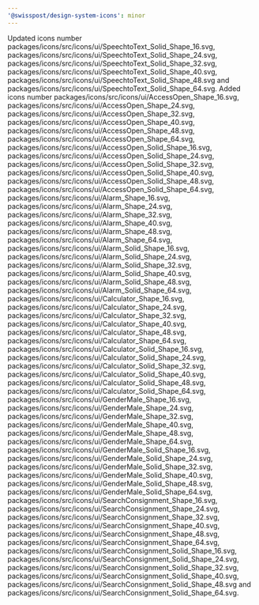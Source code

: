 ```yaml
---
'@swisspost/design-system-icons': minor
---
```


Updated icons number packages/icons/src/icons/ui/SpeechtoText_Solid_Shape_16.svg, packages/icons/src/icons/ui/SpeechtoText_Solid_Shape_24.svg, packages/icons/src/icons/ui/SpeechtoText_Solid_Shape_32.svg, packages/icons/src/icons/ui/SpeechtoText_Solid_Shape_40.svg, packages/icons/src/icons/ui/SpeechtoText_Solid_Shape_48.svg and packages/icons/src/icons/ui/SpeechtoText_Solid_Shape_64.svg. Added icons number packages/icons/src/icons/ui/AccessOpen_Shape_16.svg, packages/icons/src/icons/ui/AccessOpen_Shape_24.svg, packages/icons/src/icons/ui/AccessOpen_Shape_32.svg, packages/icons/src/icons/ui/AccessOpen_Shape_40.svg, packages/icons/src/icons/ui/AccessOpen_Shape_48.svg, packages/icons/src/icons/ui/AccessOpen_Shape_64.svg, packages/icons/src/icons/ui/AccessOpen_Solid_Shape_16.svg, packages/icons/src/icons/ui/AccessOpen_Solid_Shape_24.svg, packages/icons/src/icons/ui/AccessOpen_Solid_Shape_32.svg, packages/icons/src/icons/ui/AccessOpen_Solid_Shape_40.svg, packages/icons/src/icons/ui/AccessOpen_Solid_Shape_48.svg, packages/icons/src/icons/ui/AccessOpen_Solid_Shape_64.svg, packages/icons/src/icons/ui/Alarm_Shape_16.svg, packages/icons/src/icons/ui/Alarm_Shape_24.svg, packages/icons/src/icons/ui/Alarm_Shape_32.svg, packages/icons/src/icons/ui/Alarm_Shape_40.svg, packages/icons/src/icons/ui/Alarm_Shape_48.svg, packages/icons/src/icons/ui/Alarm_Shape_64.svg, packages/icons/src/icons/ui/Alarm_Solid_Shape_16.svg, packages/icons/src/icons/ui/Alarm_Solid_Shape_24.svg, packages/icons/src/icons/ui/Alarm_Solid_Shape_32.svg, packages/icons/src/icons/ui/Alarm_Solid_Shape_40.svg, packages/icons/src/icons/ui/Alarm_Solid_Shape_48.svg, packages/icons/src/icons/ui/Alarm_Solid_Shape_64.svg, packages/icons/src/icons/ui/Calculator_Shape_16.svg, packages/icons/src/icons/ui/Calculator_Shape_24.svg, packages/icons/src/icons/ui/Calculator_Shape_32.svg, packages/icons/src/icons/ui/Calculator_Shape_40.svg, packages/icons/src/icons/ui/Calculator_Shape_48.svg, packages/icons/src/icons/ui/Calculator_Shape_64.svg, packages/icons/src/icons/ui/Calculator_Solid_Shape_16.svg, packages/icons/src/icons/ui/Calculator_Solid_Shape_24.svg, packages/icons/src/icons/ui/Calculator_Solid_Shape_32.svg, packages/icons/src/icons/ui/Calculator_Solid_Shape_40.svg, packages/icons/src/icons/ui/Calculator_Solid_Shape_48.svg, packages/icons/src/icons/ui/Calculator_Solid_Shape_64.svg, packages/icons/src/icons/ui/GenderMale_Shape_16.svg, packages/icons/src/icons/ui/GenderMale_Shape_24.svg, packages/icons/src/icons/ui/GenderMale_Shape_32.svg, packages/icons/src/icons/ui/GenderMale_Shape_40.svg, packages/icons/src/icons/ui/GenderMale_Shape_48.svg, packages/icons/src/icons/ui/GenderMale_Shape_64.svg, packages/icons/src/icons/ui/GenderMale_Solid_Shape_16.svg, packages/icons/src/icons/ui/GenderMale_Solid_Shape_24.svg, packages/icons/src/icons/ui/GenderMale_Solid_Shape_32.svg, packages/icons/src/icons/ui/GenderMale_Solid_Shape_40.svg, packages/icons/src/icons/ui/GenderMale_Solid_Shape_48.svg, packages/icons/src/icons/ui/GenderMale_Solid_Shape_64.svg, packages/icons/src/icons/ui/SearchConsignment_Shape_16.svg, packages/icons/src/icons/ui/SearchConsignment_Shape_24.svg, packages/icons/src/icons/ui/SearchConsignment_Shape_32.svg, packages/icons/src/icons/ui/SearchConsignment_Shape_40.svg, packages/icons/src/icons/ui/SearchConsignment_Shape_48.svg, packages/icons/src/icons/ui/SearchConsignment_Shape_64.svg, packages/icons/src/icons/ui/SearchConsignment_Solid_Shape_16.svg, packages/icons/src/icons/ui/SearchConsignment_Solid_Shape_24.svg, packages/icons/src/icons/ui/SearchConsignment_Solid_Shape_32.svg, packages/icons/src/icons/ui/SearchConsignment_Solid_Shape_40.svg, packages/icons/src/icons/ui/SearchConsignment_Solid_Shape_48.svg and packages/icons/src/icons/ui/SearchConsignment_Solid_Shape_64.svg.

